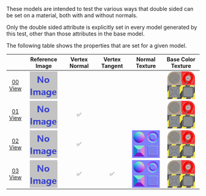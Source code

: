 These models are intended to test the various ways that double sided can be set on a material, both with and without normals.

Only the double sided attribute is explicitly set in every model generated by this test, other than those attributes in the base model.  
 
The following table shows the properties that are set for a given model.  

|   | Reference Image | Vertex Normal | Vertex Tangent | Normal Texture | Base Color Texture |
| :---: | :---: | :---: | :---: | :---: | :---: |
| [00](Material_Doublesided_00.gltf)<br>[View](https://sandbox.babylonjs.com/) | <img src="ReferenceImages/Material_Doublesided_00.png" align="middle"> |   |   |   | <img src="Thumbnails/BaseColor_Plane.png" height="72" width="72" align="middle"> |
| [01](Material_Doublesided_01.gltf)<br>[View](https://sandbox.babylonjs.com/) | <img src="ReferenceImages/Material_Doublesided_01.png" align="middle"> | :white_check_mark: |   |   | <img src="Thumbnails/BaseColor_Plane.png" height="72" width="72" align="middle"> |
| [02](Material_Doublesided_02.gltf)<br>[View](https://sandbox.babylonjs.com/) | <img src="ReferenceImages/Material_Doublesided_02.png" align="middle"> | :white_check_mark: |   | <img src="Thumbnails/Normal_Plane.png" height="72" width="72" align="middle"> | <img src="Thumbnails/BaseColor_Plane.png" height="72" width="72" align="middle"> |
| [03](Material_Doublesided_03.gltf)<br>[View](https://sandbox.babylonjs.com/) | <img src="ReferenceImages/Material_Doublesided_03.png" align="middle"> | :white_check_mark: | :white_check_mark: | <img src="Thumbnails/Normal_Plane.png" height="72" width="72" align="middle"> | <img src="Thumbnails/BaseColor_Plane.png" height="72" width="72" align="middle"> |
 
